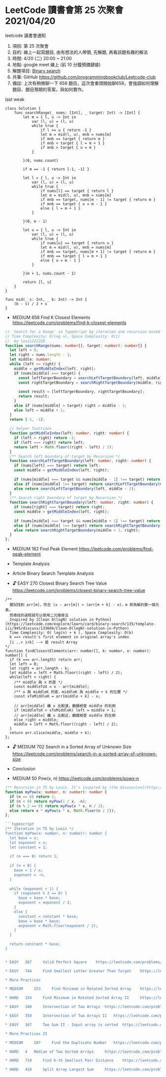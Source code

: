 # LeetCode 讀書會第 25 次聚會 2021/04/20

  leetcode 讀書會通知
 1. 項目: 第 25 次聚會
 2. 目的: 線上一起寫題目, 由有想法的人帶領, 先解題, 再看該題有趣的解法
 3. 時間: 4/20 (二) 20:00 ~ 21:00
 4. 地點: google meet 線上 (前 10 分鐘預備鏈接)
 5. 解題項目:  [Binary search](https://leetcode.com/explore/learn/card/binary-search)
 6. 共筆: GitHub https://github.com/programmingbookclub/Leetcode-club
 7. 備註: 上次有稍微聊一下 658 題目，這次會重頭開始聊658，會強調如何理解題目、題目預期的答案，與如何實作。 

last weak 
```swift=
class Solution {
    func searchRange(_ nums: [Int], _ target: Int) -> [Int] {
        let m = { l, u -> Int in
            var (l, u) = (l, u)
            while true {
                if l >= u { return -1 }
                let m = mid(l, u), mnb = nums[m]
                if mnb == target { return m }
                if mnb < target { l = m + 1 }
                if mnb > target { u = m }
            }

        }(0, nums.count)
        
        if m == -1 { return [-1, -1] }
        
        let l = { l, u -> Int in
            var (l, u) = (l, u)
            while true {
                if nums[l] == target { return l }
                let m = mid(l, u), mnb = nums[m]
                if mnb == target, nums[m - 1] != target { return m }
                if mnb == target { u = m - 1 }
                else { l = m + 1 }
            }

        }(0, m - 1)

        let u = { l, u -> Int in
            var (l, u) = (l, u)
            while true {
                if nums[u] == target { return u }
                let m = mid(l, u), mnb = nums[m]
                if mnb == target, nums[m + 1] != target { return m }
                if mnb == target { l = m + 1 }
                else { u = m - 1 }
            }

        }(m + 1, nums.count - 1)

        return [l, u]
    }
}

func mid(_ s: Int, _ b: Int) -> Int {
    (b - s) / 2 + s
}

```

* MEDIUM	 658	 Find K Closest Elements	 https://leetcode.com/problems/find-k-closest-elements

```typescript
// `Search for a Range` in TypeScript by iteration and resursion mixed
// Time Complexity: O(log n), Space Complexity: O(1)
//  by louis222220 
function searchRange(nums: number[], target: number): number[] {
  let left = 0;
  let right = nums.length - 1;
  let middle: number;
  while (left <= right) {
    middle = getMiddleIndex(left, right);
    if (nums[middle] === target) {
      const leftTargerBoundary = searchLeftTargetBoundary(left, middle);
      const rightTargetBoundary = searchRightTargetBoundary(middle, right);
      
      const result = [leftTargerBoundary, rightTargetBoundary];
      return result;
    }
    else if (nums[middle] > target) right = middle - 1;
    else left = middle + 1;
  }
  return [-1, -1];
  
  // helper functions
  function getMiddleIndex(left: number, right: number) {
    if (left > right) return -1;
    if (left === right) return left;
    return left + Math.floor((right - left) / 2);
  }
  /** Search left boundary of target by Recursion */
  function searchLeftTargetBoundary(left: number, right: number) {
    if (nums[left] === target) return left;
    const middle = getMiddleIndex(left, right);
    
    if (nums[middle] === target && nums[middle - 1] !== target) return middle;
    else if (nums[middle] !== target) return searchLeftTargetBoundary(middle + 1, right);
    else return searchLeftTargetBoundary(left, middle - 1);
  }
  /** Search right boundary of target by Recursion */
  function searchRightTargetBoundary(left: number, right: number) {
    if (nums[right] === target) return right;
    const middle = getMiddleIndex(left, right);
    
    if (nums[middle] === target && nums[middle + 1] !== target) return middle;
    else if (nums[middle] !== target) return searchRightTargetBoundary(left, middle - 1);
    else return searchRightTargetBoundary(middle + 1, right);
  }
};
```

* MEDIUM	 162	 Find Peak Element	 https://leetcode.com/problems/find-peak-element

* Template Analysis

* Article Binary Search Template Analysis

* 🔓	 EASY	 270	 Closest Binary Search Tree Value	 https://leetcode.com/problems/closest-binary-search-tree-value

```typescript=
/** 
  嘗試找到 arr[m]，符合 (x - arr[m]) > (arr[m + k] - x)，m 即為解的第一個元素，
  而尋找的過程就可以使用二元搜尋法
  Inspired by [Clean O(logN) solution in Python](https://leetcode.com/explore/learn/card/binary-search/135/template-iii/945/discuss/133604/Clean-O(logN)-solution-in-Python)
  Time Complexity: O( log(n) + k ), Space Complexity: O(k)
  k ==> result's first element in original array's index
  [i ..< i+k] --> 是 result Array
*/
function findClosestElements(arr: number[], k: number, x: number): number[] {
  if (k === arr.length) return arr;
  let left = 0;
  let right = arr.length - k;
  let middle = left + Math.floor((right - left) / 2);
  while(left < right) {
    /** middle 與 x 的差 */
    const middleToX = x - arr[middle];
    /** x 與 middleK 的差，middleK 為 middle + k 的位置 */
    const xToMiddleK = arr[middle + k] - x;

    // arr[middle] 離 x 比較遠，繼續檢查 middle 的右側
    if (middleToX > xToMiddleK) left = middle + 1;
    // arr[middle] 離 x 比較近，繼續檢查 middle 的左側
    else right = middle;
    middle = left + Math.floor((right - left) / 2);
  }
  return arr.slice(middle, middle + k);
};
```

* 🔓	 MEDIUM	 702	 Search in a Sorted Array of Unknown Size	 https://leetcode.com/problems/search-in-a-sorted-array-of-unknown-size

* Conclusion

* MEDIUM	 50	 Pow(x, n)	 https://leetcode.com/problems/powx-n

```typescript
/** Recursion in TS by Louis. It's inspired by [the discussion](https://leetcode.com/explore/learn/card/binary-search/137/conclusion/982/discuss/19546/Short-and-easy-to-understand-solution) */
function myPow(x: number, n: number): number {
  if (n == 0) return 1;
  if (n < 0) return myPow(1 / x, -n);
  if (n % 2 == 0) return myPow(x * x, n / 2);
  else return x * myPow(x * x, Math.floor(n / 2));
};

```typescript
/** Iteration in TS by Louis */
function myPow(x: number, n: number): number {
  let base = x;
  let exponent = n;
  let constant = 1;
  
  if (n === 0) return 1;
  
  if (n < 0) {
    base = 1 / x;
    exponent = -n;
  }
  
  while (exponent > 1) {
    if (exponent % 2 == 0) {
      base = base * base;
      exponent = exponent / 2;
    }
    else {
      constant = constant * base;
      base = base * base;
      exponent = Math.floor(exponent / 2);
    }
  }
  
  return constant * base;
}


* EASY	 367	 Valid Perfect Square	 https://leetcode.com/problems/valid-perfect-square

* EASY	 744	 Find Smallest Letter Greater Than Target	 https://leetcode.com/problems/find-smallest-letter-greater-than-target

* More Practices

* MEDIUM	 153	 Find Minimum in Rotated Sorted Array	 https://leetcode.com/problems/find-minimum-in-rotated-sorted-array

* HARD	 154	 Find Minimum in Rotated Sorted Array II	 https://leetcode.com/problems/find-minimum-in-rotated-sorted-array-ii

* EASY	 349	 Intersection of Two Arrays	 https://leetcode.com/problems/intersection-of-two-arrays

* EASY	 350	 Intersection of Two Arrays II	 https://leetcode.com/problems/intersection-of-two-arrays-ii

* EASY	 167	 Two Sum II - Input array is sorted	 https://leetcode.com/problems/two-sum-ii-input-array-is-sorted

* More Practices II

* MEDIUM	 287	 Find the Duplicate Number	 https://leetcode.com/problems/find-the-duplicate-number

* HARD	 4	 Median of Two Sorted Arrays	 https://leetcode.com/problems/median-of-two-sorted-arrays

* HARD	 719	 Find K-th Smallest Pair Distance	 https://leetcode.com/problems/find-k-th-smallest-pair-distance 

* HARD	 410	 Split Array Largest Sum	 https://leetcode.com/problems/split-array-largest-sum
